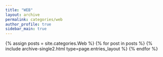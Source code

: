 ```yaml
---
title: "WEB"
layout: archive
permalink: categories/web
author_profile: true
sidebar_main: true
---
```



{% assign posts = site.categories.Web %}<!-- post에 등록된 글 상단에 선언한 categorise  -->
{% for post in posts %} {% include archive-single2.html type=page.entries_layout %} {% endfor %}
